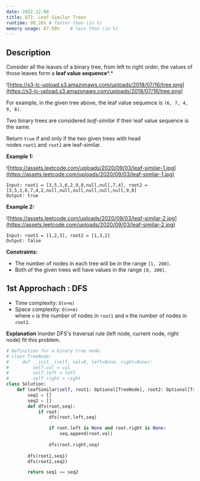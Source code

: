 ```yaml
---
date: 2022.12.08
title: 872. Leaf-Similar Trees
runtime: 99.26% # faster than (in %)
memory usage: 87.58%    # less than (in %)
---
```


## Description
Consider all the leaves of a binary tree, from left to right order, the values of those leaves form a **leaf value sequence***.*

![https://s3-lc-upload.s3.amazonaws.com/uploads/2018/07/16/tree.png](https://s3-lc-upload.s3.amazonaws.com/uploads/2018/07/16/tree.png)

For example, in the given tree above, the leaf value sequence is `(6, 7, 4, 9, 8)`.

Two binary trees are considered *leaf-similar* if their leaf value sequence is the same.

Return `true` if and only if the two given trees with head nodes `root1` and `root2` are leaf-similar.

**Example 1:**

![https://assets.leetcode.com/uploads/2020/09/03/leaf-similar-1.jpg](https://assets.leetcode.com/uploads/2020/09/03/leaf-similar-1.jpg)

```
Input: root1 = [3,5,1,6,2,9,8,null,null,7,4], root2 = [3,5,1,6,7,4,2,null,null,null,null,null,null,9,8]
Output: true

```

**Example 2:**

![https://assets.leetcode.com/uploads/2020/09/03/leaf-similar-2.jpg](https://assets.leetcode.com/uploads/2020/09/03/leaf-similar-2.jpg)

```
Input: root1 = [1,2,3], root2 = [1,3,2]
Output: false

```

**Constraints:**

- The number of nodes in each tree will be in the range `[1, 200]`.
- Both of the given trees will have values in the range `[0, 200]`.


## 1st Approchach : DFS
- Time complexity: `O(n+m)`
- Space complexity: `O(n+m)` <br />
where `n` is the number of nodes in `root1` and `m` the number of nodes in `root2`.

**Explanation** Inorder DFS's traversal rule (left node, current node, right node) fit this problem.

``` python
# Definition for a binary tree node.
# class TreeNode:
#     def __init__(self, val=0, left=None, right=None):
#         self.val = val
#         self.left = left
#         self.right = right
class Solution:
    def leafSimilar(self, root1: Optional[TreeNode], root2: Optional[TreeNode]) -> bool:
        seq1 = []
        seq2 = []
        def dfs(root,seq):
            if root:
                dfs(root.left,seq)

                if root.left is None and root.right is None:
                    seq.append(root.val)
                
                dfs(root.right,seq)
        
        dfs(root1,seq1)
        dfs(root2,seq2)

        return seq1 == seq2
```

